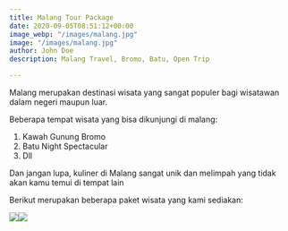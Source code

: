 ```yaml
---
title: Malang Tour Package
date: 2020-09-05T08:51:12+00:00
image_webp: "/images/malang.jpg"
image: "/images/malang.jpg"
author: John Doe
description: Malang Travel, Bromo, Batu, Open Trip

---
```

Malang merupakan destinasi wisata yang sangat populer bagi wisatawan dalam negeri maupun luar.

Beberapa tempat wisata yang bisa dikunjungi di malang:

1. Kawah Gunung Bromo 
2. Batu Night Spectacular
3. Dll

Dan jangan lupa, kuliner di Malang sangat unik dan melimpah yang tidak akan kamu temui di tempat lain

Berikut merupakan beberapa paket wisata yang kami sediakan:

![](/images/3-pax-04-04.jpg)![](/images/5-pax-04.jpg)